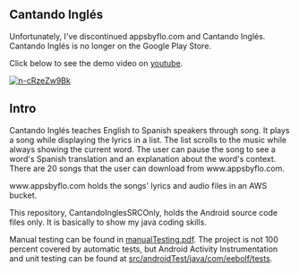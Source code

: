 ## Cantando Inglés

Unfortunately, I've discontinued appsbyflo.com and Cantando Inglés. Cantando Inglés is no longer on the Google Play Store.

Click below to see the demo video on [youtube](https://www.youtube.com/watch?v=n-cRzeZw9Bk&t=24s).

[![n-cRzeZw9Bk](https://img.youtube.com/vi/n-cRzeZw9Bk/0.jpg)](https://www.youtube.com/watch?v=n-cRzeZw9Bk&t=24s)

## Intro

Cantando Inglés teaches English to Spanish speakers through song. It plays a song while displaying the lyrics in a list. The list scrolls to the music while always showing the current word. The user can pause the song to see a word's Spanish translation and an explanation about the word's context. There are 20 songs that the user can download from w<span>ww.appsbyflo.com.

w<span>ww.appsbyflo.com holds the songs' lyrics and audio files in an AWS bucket.

This repository, CantandoInglesSRCOnly, holds the Android source code files only. It is basically to show my java coding skills.

Manual testing can be found in [manualTesting.pdf](manualTesting.pdf). The project is not 100 percent covered by automatic tests, but Android Activity Instrumentation and unit testing can be found at [src/androidTest/java/com/eebolf/tests](src/androidTest/java/com/eebolf/tests).

 
